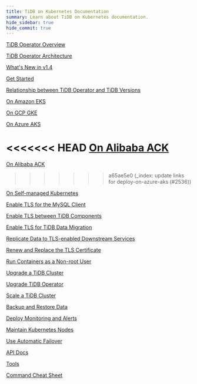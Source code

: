 ```yaml
---
title: TiDB on Kubernetes Documentation
summary: Learn about TiDB on Kubernetes documentation.
hide_sidebar: true
hide_commit: true
---
```


<LearningPathContainer platform="tidb-operator" title="TiDB on Kubernetes Documentation" subTitle="Using TiDB Operator provided by PingCAP, you can run and maintain TiDB seamlessly on the Kubernetes clusters deployed on a public cloud or in a self-hosted environment.">

<LearningPath label="Learn" icon="cloud1">

[TiDB Operator Overview](https://docs.pingcap.com/tidb-in-kubernetes/v1.4/tidb-operator-overview)

[TiDB Operator Architecture](https://docs.pingcap.com/tidb-in-kubernetes/v1.4/architecture)

[What's New in v1.4](https://docs.pingcap.com/tidb-in-kubernetes/v1.4/whats-new-in-v1.4)

[Get Started](https://docs.pingcap.com/tidb-in-kubernetes/v1.4/get-started)

[Relationship between TiDB Operator and TiDB Versions](https://docs.pingcap.com/tidb-in-kubernetes/v1.4/tidb-operator-overview)

</LearningPath>

<LearningPath label="Deploy TiDB" icon="deploy">

[On Amazon EKS](https://docs.pingcap.com/tidb-in-kubernetes/v1.4/deploy-on-aws-eks)

[On GCP GKE](https://docs.pingcap.com/tidb-in-kubernetes/v1.4/deploy-on-gcp-gke)

[On Azure AKS](https://docs.pingcap.com/tidb-in-kubernetes/v1.4/deploy-on-azure-aks)

<<<<<<< HEAD
[On Alibaba ACK](https://docs.pingcap.com/tidb-in-kubernetes/v1.4/deploy-on-alibaba-cloud)
=======
[On Alibaba ACK](https://docs.pingcap.com/tidb-in-kubernetes/v1.5/deploy-on-alibaba-cloud)
>>>>>>> a65ae5e0 (_index: update links for deploy-on-azure-aks (#2536))

[On Self-managed Kubernetes](https://docs.pingcap.com/tidb-in-kubernetes/v1.4/deploy-on-general-kubernetes)

</LearningPath>

<LearningPath label="Secure" icon="cloud3">

[Enable TLS for the MySQL Client](https://docs.pingcap.com/tidb-in-kubernetes/v1.4/enable-tls-for-mysql-client)

[Enable TLS between TiDB Components](https://docs.pingcap.com/tidb-in-kubernetes/v1.4/enable-tls-between-components)

[Enable TLS for TiDB Data Migration](https://docs.pingcap.com/tidb-in-kubernetes/v1.4/enable-tls-for-dm)

[Replicate Data to TLS-enabled Downstream Services](https://docs.pingcap.com/tidb-in-kubernetes/v1.4/enable-tls-for-ticdc-sink)

[Renew and Replace the TLS Certificate](https://docs.pingcap.com/tidb-in-kubernetes/v1.4/renew-tls-certificate)

[Run Containers as a Non-root User](https://docs.pingcap.com/tidb-in-kubernetes/v1.4/containers-run-as-non-root-user)

</LearningPath>

<LearningPath label="Manage" icon="maintain">

[Upgrade a TiDB Cluster](https://docs.pingcap.com/tidb-in-kubernetes/v1.4/upgrade-a-tidb-cluster)

[Upgrade TiDB Operator](https://docs.pingcap.com/tidb-in-kubernetes/v1.4/upgrade-tidb-operator)

[Scale a TiDB Cluster](https://docs.pingcap.com/tidb-in-kubernetes/v1.4/scale-a-tidb-cluster)

[Backup and Restore Data](https://docs.pingcap.com/tidb-in-kubernetes/v1.4/backup-restore-overview)

[Deploy Monitoring and Alerts](https://docs.pingcap.com/tidb-in-kubernetes/v1.4/monitor-a-tidb-cluster)

[Maintain Kubernetes Nodes](https://docs.pingcap.com/tidb-in-kubernetes/v1.4/maintain-a-kubernetes-node)

[Use Automatic Failover](https://docs.pingcap.com/tidb-in-kubernetes/v1.4/use-auto-failover)

</LearningPath>

<LearningPath label="Reference" icon="cloud-dev">

[API Docs](https://github.com/pingcap/tidb-operator/blob/master/docs/api-references/docs.md)

[Tools](https://docs.pingcap.com/tidb-in-kubernetes/v1.4/tidb-toolkit)

[Command Cheat Sheet](https://docs.pingcap.com/tidb-in-kubernetes/v1.4/cheat-sheet)

</LearningPath>

</LearningPathContainer>
